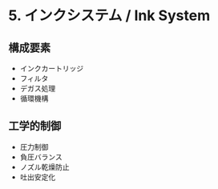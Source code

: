# 5. インクシステム / Ink System

## 構成要素
- インクカートリッジ
- フィルタ
- デガス処理
- 循環機構

## 工学的制御
- 圧力制御
- 負圧バランス
- ノズル乾燥防止
- 吐出安定化
